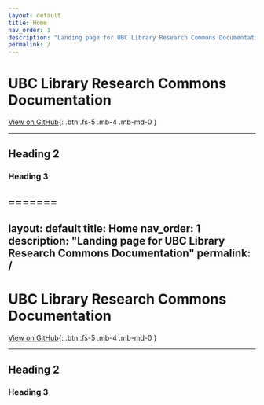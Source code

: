 ```yaml
---
layout: default
title: Home
nav_order: 1
description: "Landing page for UBC Library Research Commons Documentation"
permalink: /
---
```


# UBC Library Research Commons Documentation

[View on GitHub](https://github.com/ubcresearchcommons/rc-docs){: .btn .fs-5 .mb-4 .mb-md-0 }

---

## Heading 2

### Heading 3

=======
---
layout: default
title: Home
nav_order: 1
description: "Landing page for UBC Library Research Commons Documentation"
permalink: /
---

# UBC Library Research Commons Documentation

[View on GitHub](https://github.com/ubcresearchcommons/rc-docs){: .btn .fs-5 .mb-4 .mb-md-0 }

---

## Heading 2

### Heading 3


